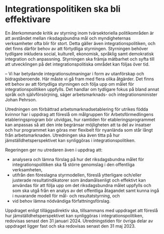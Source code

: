 # Integrationspolitiken ska bli effektivare

En återkommande kritik av styrning inom tvärsektoriella politikområden är att avståndet mellan riksdagsbundna mål och myndigheternas verksamheter ofta blir för stort. Detta gäller även integrationspolitiken, och det finns därför behov av att förtydliga styrningen. Styrningen behöver tydligare inkludera social, kulturell, ekonomisk, språklig samt demokratisk integration och anpassning. Styrningen ska främja mätbarhet och syfta till att utvecklingen på det integrationspolitiska området kan följas över tid.

– Vi har betydande integrationsutmaningar i form av utanförskap och bidragsberoende. Här måste vi gå fram med flera olika åtgärder. Det finns ett behov av att förtydliga styrningen och följa upp om målet för integrationspolitiken uppfylls. Det handlar om tydligare fokus på bland annat språk och självförsörjning, säger arbetsmarknads- och integrationsminister Johan Pehrson.

Utredningen om förbättrad arbetsmarknadsetablering för utrikes födda kvinnor har i uppdrag att föreslå om målgruppen för Arbetsförmedlingens etableringsprogram bör utvidgas, hur ramtiden för etableringsprogrammet kan anpassas så att den inte begränsar möjligheten att ta del av insatser och hur programmet kan göras mer flexibelt för nyanlända som står långt från arbetsmarknaden. Utredningen ska även titta på hur jämställdhetsperspektivet kan synliggöras i integrationspolitiken.

Regeringen ger nu utredaren även i uppdrag att:

* analysera och lämna förslag på hur det riksdagsbundna målet för integrationspolitiken ska få större genomslag i den offentliga verksamheten,
* utifrån den föreslagna styrmodellen, föreslå ytterligare och/eller justerade resultatindikatorer som ändamålsenligt och effektivt kan användas för att följa upp om det riksdagsbundna målet uppfylls och som ska utgå från en analys av det offentliga åtagandet samt kunna ingå i nuvarande modell för mål- och resultatstyrning, och
* vid behov lämna nödvändiga författningsförslag.

Uppdraget enligt tilläggsdirektiv ska, tillsammans med uppdraget att föreslå hur jämställdhetsperspektivet kan synliggöras i integrationspolitiken, redovisas senast den 31 januari 2024. Utredningstiden för övriga delar av uppdraget ligger fast och ska redovisas senast den 31 maj 2023.
